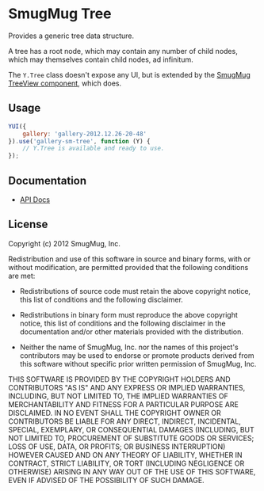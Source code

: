 SmugMug Tree
============

Provides a generic tree data structure.

A tree has a root node, which may contain any number of child nodes, which may
themselves contain child nodes, ad infinitum.

The `Y.Tree` class doesn't expose any UI, but is extended by the [SmugMug
TreeView component][sm-treeview], which does.

[sm-treeview]: https://github.com/smugmug/yui-gallery/src/sm-treeview/

Usage
-----

```js
YUI({
    gallery: 'gallery-2012.12.26-20-48'
}).use('gallery-sm-tree', function (Y) {
    // Y.Tree is available and ready to use.
});
```

Documentation
--------------

* [API Docs](http://smugmug.github.com/yui-gallery/api/modules/gallery-sm-tree.html)

License
-------

Copyright (c) 2012 SmugMug, Inc.

Redistribution and use of this software in source and binary forms, with or
without modification, are permitted provided that the following conditions are
met:

  * Redistributions of source code must retain the above copyright notice, this
    list of conditions and the following disclaimer.

  * Redistributions in binary form must reproduce the above copyright notice,
    this list of conditions and the following disclaimer in the documentation
    and/or other materials provided with the distribution.

  * Neither the name of SmugMug, Inc. nor the names of this project's
    contributors may be used to endorse or promote products derived from this
    software without specific prior written permission of SmugMug, Inc.

THIS SOFTWARE IS PROVIDED BY THE COPYRIGHT HOLDERS AND CONTRIBUTORS "AS IS" AND
ANY EXPRESS OR IMPLIED WARRANTIES, INCLUDING, BUT NOT LIMITED TO, THE IMPLIED
WARRANTIES OF MERCHANTABILITY AND FITNESS FOR A PARTICULAR PURPOSE ARE
DISCLAIMED. IN NO EVENT SHALL THE COPYRIGHT OWNER OR CONTRIBUTORS BE LIABLE FOR
ANY DIRECT, INDIRECT, INCIDENTAL, SPECIAL, EXEMPLARY, OR CONSEQUENTIAL DAMAGES
(INCLUDING, BUT NOT LIMITED TO, PROCUREMENT OF SUBSTITUTE GOODS OR SERVICES;
LOSS OF USE, DATA, OR PROFITS; OR BUSINESS INTERRUPTION) HOWEVER CAUSED AND ON
ANY THEORY OF LIABILITY, WHETHER IN CONTRACT, STRICT LIABILITY, OR TORT
(INCLUDING NEGLIGENCE OR OTHERWISE) ARISING IN ANY WAY OUT OF THE USE OF THIS
SOFTWARE, EVEN IF ADVISED OF THE POSSIBILITY OF SUCH DAMAGE.
